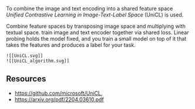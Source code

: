 
To combine the image and text encoding into a shared feature space *Unified Contrastive Learning in Image-Text-Label Space* (UniCL) is used.

Combine feature spaces by transposing image space and multiplying with textual space. train image and text encoder together via shared loss. Linear probing holds the model fixed, and you train a small model on top of it that takes the features and produces a label for your task.

```image-layout-a
![[UniCL.svg]]
![[UniCL_algorithm.svg]]
```



## Resources
- https://github.com/microsoft/UniCL,    
- https://arxiv.org/pdf/2204.03610.pdf
